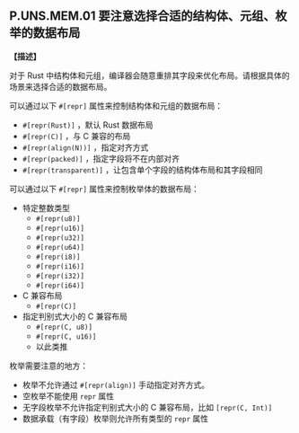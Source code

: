 ## P.UNS.MEM.01  要注意选择合适的结构体、元组、枚举的数据布局

**【描述】**

对于 Rust 中结构体和元组，编译器会随意重排其字段来优化布局。请根据具体的场景来选择合适的数据布局。

可以通过以下 `#[repr]` 属性来控制结构体和元组的数据布局：

- `#[repr(Rust)]` ，默认 Rust 数据布局
- `#[repr(C)]` ，与 C 兼容的布局
- `#[repr(align(N))]` ，指定对齐方式
- `#[repr(packed)]` ，指定字段将不在内部对齐
- `#[repr(transparent)]` ，让包含单个字段的结构体布局和其字段相同

可以通过以下 `#[repr]` 属性来控制枚举体的数据布局：

- 特定整数类型
  - `#[repr(u8)]`
  - `#[repr(u16)]`
  - `#[repr(u32)]`
  - `#[repr(u64)]`
  - `#[repr(i8)]`
  - `#[repr(i16)]`
  - `#[repr(i32)]`
  - `#[repr(i64)]`
- C 兼容布局
  - `#[repr(C)]`
- 指定判别式大小的 C 兼容布局
  - `#[repr(C, u8)]`
  - `#[repr(C, u16)]`
  - 以此类推

枚举需要注意的地方：

- 枚举不允许通过 `#[repr(align)]` 手动指定对齐方式。
- 空枚举不能使用 `repr` 属性
- 无字段枚举不允许指定判别式大小的 C 兼容布局，比如 `[repr(C, Int)]`
- 数据承载（有字段）枚举则允许所有类型的 `repr` 属性
